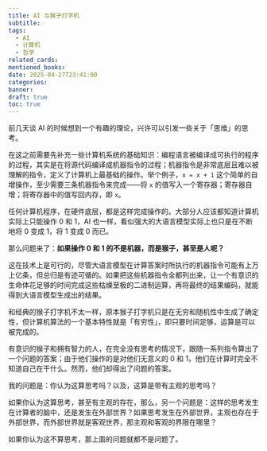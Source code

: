 ```yaml
---
title: AI 与猴子打字机
subtitle: 
tags:
  - AI
  - 计算机
  - 哲学
related_cards: 
mentioned_books: 
date: 2025-04-27T23:41:00
categories: 
banner: 
draft: true
toc: true
---
```


前几天谈 AI 的时候想到一个有趣的理论，兴许可以引发一些关于「思维」的思考。

在这之前需要先补充一些计算机系统的基础知识：编程语言被编译成可执行的程序的过程，其实是在将源代码编译成机器指令的过程；机器指令是非常底层且难以被理解的指令，定义了计算机上最基础的操作。举个例子，`x = x + 1` 这个简单的自增操作，至少需要三条机器指令来完成——将 `x` 的值写入一个寄存器；寄存器自增；将寄存器中的值写回内存，即 `x`。

任何计算机程序，在硬件底层，都是这样完成操作的。大部分人应该都知道计算机实际上只能操作 0 和 1，AI 也一样，看似强大的大语言模型实际上也只是在不断地将 0 变成 1，将 1 变成 0 而已。

那么问题来了：**如果操作 0 和 1 的不是机器，而是猴子，甚至是人呢？**<!--more-->

这在技术上是可行的，尽管大语言模型在计算答案时所执行的机器指令可能有上万上亿条，但总归是有迹可循的。如果把这些机器指令全都列出来，让一个有意识的生命体花足够的时间完成这些枯燥至极的二进制运算，再将最终的结果编码，就能得到大语言模型生成出的结果。

和经典的猴子打字机不太一样，原本猴子打字机只是在无穷和随机性中生成了确定性，但计算机算法的一个基本特性就是「有穷性」，即只要时间足够，运算是可以被完成的。

有意识的猴子和拥有智力的人，在完全没有思考的情况下，跟随一系列指令算出了一个问题的答案；由于他们操作的是对他们无意义的 0 和 1，他们在计算时完全不知道自己在干什么。然而，他们却得出了问题的答案。

我的问题是：你认为这算思考吗？以及，这算是带有主观的思考吗？

如果你认为这算思考，甚至有主观的存在，那么，另一个问题是：这样的思考发生在计算者的脑中，还是发生在外部世界？如果思考发生在外部世界，主观也存在于外部世界，而外部世界就是客观世界，那主观和客观的界限在哪里？

如果你认为这不算思考，那上面的问题就都不是问题了。